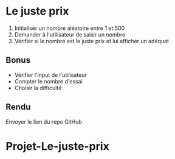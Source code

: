 # Le juste prix

1. Initialiser un nombre aléatoire entre 1 et 500
2. Demander à l'utilisateur de saisir un nombre
3. Vérifier si le nombre est le juste prix et lui afficher un adéquat

## Bonus

- Vérifier l'input de l'utilisateur
- Compter le nombre d'essai
- Choisir la difficulté

## Rendu

Envoyer le lien du repo GitHub
# Projet-Le-juste-prix
